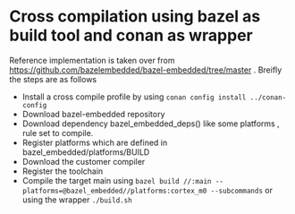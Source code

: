 # Cross compilation using bazel as build tool and conan as wrapper

Reference implementation is taken over from https://github.com/bazelembedded/bazel-embedded/tree/master . Breifly the steps are as follows

- Install a  cross compile profile by using `conan config install ../conan-config`
- Download bazel-embedded repository
- Download dependency bazel_embedded_deps() like some platforms , rule set to compile.
- Register platforms which are  defined in bazel_embedded/platforms/BUILD
- Download the customer compiler
- Register the toolchain
- Compile the target main using `bazel build //:main --platforms=@bazel_embedded//platforms:cortex_m0 --subcommands` or using the wrapper `./build.sh`